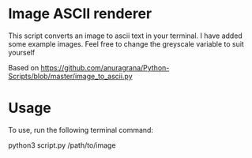 # Image ASCII renderer
This script converts an image to ascii text in your terminal.  I have added some example images.
Feel free to change the greyscale variable to suit yourself

Based on https://github.com/anuragrana/Python-Scripts/blob/master/image_to_ascii.py

# Usage
To use, run the following terminal command:

python3 script.py /path/to/image
